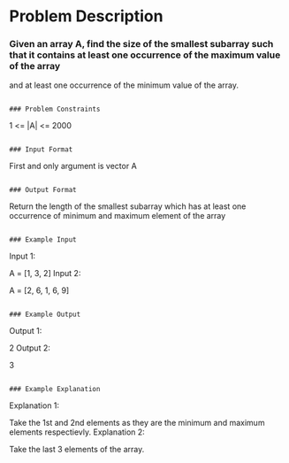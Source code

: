 # Problem Description

### Given an array A, find the size of the smallest subarray such that it contains at least one occurrence of the maximum value of the array

and at least one occurrence of the minimum value of the array.

```

### Problem Constraints

```

1 <= |A| <= 2000

```

### Input Format

```

First and only argument is vector A

```

### Output Format

```

Return the length of the smallest subarray which has at least one occurrence of minimum and maximum element of the array

```

### Example Input

```

Input 1:

A = [1, 3, 2]
Input 2:

A = [2, 6, 1, 6, 9]

```

### Example Output

```

Output 1:

2
Output 2:

3

```

### Example Explanation

```

Explanation 1:

Take the 1st and 2nd elements as they are the minimum and maximum elements respectievly.
Explanation 2:

Take the last 3 elements of the array.

```

```
